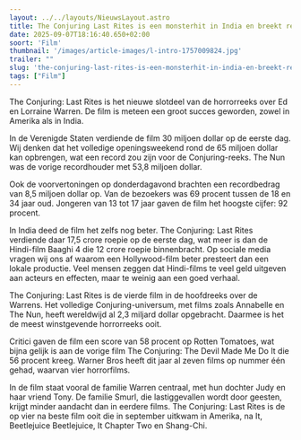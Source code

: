 ```yaml
---
layout: ../../layouts/NieuwsLayout.astro
title: The Conjuring Last Rites is een monsterhit in India en breekt records
date: 2025-09-07T18:16:40.650+02:00
soort: 'Film'
thumbnail: '/images/article-images/l-intro-1757009824.jpg'
trailer: ""
slug: 'the-conjuring-last-rites-is-een-monsterhit-in-india-en-breekt-records'
tags: ["Film"]
---
```


The Conjuring: Last Rites is het nieuwe slotdeel van de horrorreeks over Ed en
Lorraine Warren. De film is meteen een groot succes geworden, zowel in Amerika
als in India.

In de Verenigde Staten verdiende de film 30 miljoen dollar op de eerste dag. Wij
denken dat het volledige openingsweekend rond de 65 miljoen dollar kan
opbrengen, wat een record zou zijn voor de Conjuring-reeks. The Nun was de
vorige recordhouder met 53,8 miljoen dollar.

Ook de voorvertoningen op donderdagavond brachten een recordbedrag van 8,5
miljoen dollar op. Van de bezoekers was 69 procent tussen de 18 en 34 jaar oud.
Jongeren van 13 tot 17 jaar gaven de film het hoogste cijfer: 92 procent.

In India deed de film het zelfs nog beter. The Conjuring: Last Rites verdiende
daar 17,5 crore roepie op de eerste dag, wat meer is dan de Hindi-film Baaghi 4
die 12 crore roepie binnenbracht. Op sociale media vragen wij ons af waarom een
Hollywood-film beter presteert dan een lokale productie. Veel mensen zeggen dat
Hindi-films te veel geld uitgeven aan acteurs en effecten, maar te weinig aan
een goed verhaal.

The Conjuring: Last Rites is de vierde film in de hoofdreeks over de Warrens.
Het volledige Conjuring-universum, met films zoals Annabelle en The Nun, heeft
wereldwijd al 2,3 miljard dollar opgebracht. Daarmee is het de meest
winstgevende horrorreeks ooit.

Critici gaven de film een score van 58 procent op Rotten Tomatoes, wat bijna
gelijk is aan de vorige film The Conjuring: The Devil Made Me Do It die 56
procent kreeg. Warner Bros heeft dit jaar al zeven films op nummer één gehad,
waarvan vier horrorfilms.

In de film staat vooral de familie Warren centraal, met hun dochter Judy en haar
vriend Tony. De familie Smurl, die lastiggevallen wordt door geesten, krijgt
minder aandacht dan in eerdere films. The Conjuring: Last Rites is de op vier na
beste film ooit die in september uitkwam in Amerika, na It, Beetlejuice
Beetlejuice, It Chapter Two en Shang-Chi.